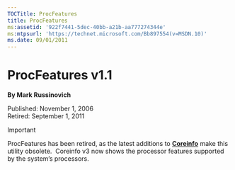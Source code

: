 ```yaml
--- 
TOCTitle: ProcFeatures
title: ProcFeatures
ms:assetid: '922f7441-5dec-40bb-a21b-aa777274344e'
ms:mtpsurl: 'https://technet.microsoft.com/Bb897554(v=MSDN.10)'
ms.date: 09/01/2011
---
```


# ProcFeatures v1.1

**By Mark Russinovich**

Published: November 1, 2006  
Retired: September 1, 2011

> [!IMPORTANT]
> ProcFeatures has been retired, as the latest additions to
[**Coreinfo**](coreinfo.md)
make this utility obsolete.  Coreinfo v3 now shows the processor
features supported by the system’s processors.
